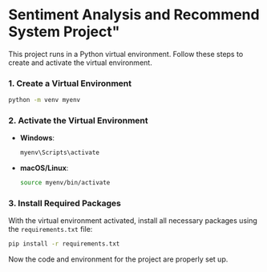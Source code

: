 # Sentiment Analysis and Recommend System Project"

This project runs in a Python virtual environment. Follow these steps to create and activate the virtual environment.

### 1. Create a Virtual Environment
```bash
python -m venv myenv
```

### 2. Activate the Virtual Environment
- **Windows**:
  ```bash
  myenv\Scripts\activate
  ```
- **macOS/Linux**:
  ```bash
  source myenv/bin/activate
  ```

### 3. Install Required Packages
With the virtual environment activated, install all necessary packages using the `requirements.txt` file:
```bash
pip install -r requirements.txt
```

Now the code and environment for the project are properly set up.
